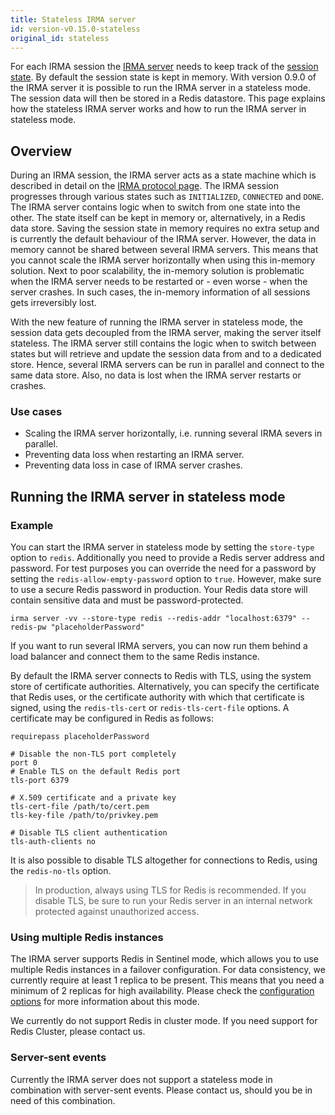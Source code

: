 ```yaml
---
title: Stateless IRMA server
id: version-v0.15.0-stateless
original_id: stateless
---
```


For each IRMA session the [IRMA server](irma-server.md) needs to keep track of the [session state](irma-protocol.md#the-session-state). 
By default the session state is kept in memory. With version 0.9.0 of the IRMA server it is possible to run the IRMA server in a stateless mode. The session data will then be stored in a Redis datastore. This page explains how the stateless IRMA server works and how to run the IRMA server in stateless mode.

## Overview
During an IRMA session, the IRMA server acts as a state machine which is described in detail on the [IRMA protocol page](irma-protocol.md). The IRMA session progresses through various states such as `INITIALIZED`, `CONNECTED` and `DONE`. The IRMA server contains logic when to switch from one state into the other. The state itself can be kept in memory or, alternatively, in a Redis data store. Saving the session state in memory requires no extra setup and is currently the default behaviour of the IRMA server. However, the data in memory cannot be shared between several IRMA servers. This means that you cannot scale the IRMA server horizontally when using this in-memory solution. Next to poor scalability, the in-memory solution is problematic when the IRMA server needs to be restarted or - even worse - when the server crashes. In such cases, the in-memory information of all sessions gets irreversibly lost.

With the new feature of running the IRMA server in stateless mode, the session data gets decoupled from the IRMA server, making the server itself stateless. The IRMA server still contains the logic when to switch between states but will retrieve and update the session data from and to a dedicated store. Hence, several IRMA servers can be run in parallel and connect to the same data store. Also, no data is lost when the IRMA server restarts or crashes.

### Use cases
* Scaling the IRMA server horizontally, i.e. running several IRMA severs in parallel.
* Preventing data loss when restarting an IRMA server.
* Preventing data loss in case of IRMA server crashes.

## Running the IRMA server in stateless mode
### Example
You can start the IRMA server in stateless mode by setting the `store-type` option to `redis`. Additionally you need to provide a Redis server address and password. For test purposes you can override the need for a password by setting the `redis-allow-empty-password` option to `true`. However, make sure to use a secure Redis password in production. Your Redis data store will contain sensitive data and must be password-protected.

```
irma server -vv --store-type redis --redis-addr "localhost:6379" --redis-pw "placeholderPassword"
```

If you want to run several IRMA servers, you can now run them behind a load balancer and connect them to the same Redis instance.

By default the IRMA server connects to Redis with TLS, using the system store of certificate authorities. Alternatively, you can specify the certificate that Redis uses, or the certificate authority with which that certificate is signed, using the `redis-tls-cert` or `redis-tls-cert-file` options. A certificate may be configured in Redis as follows:

```
requirepass placeholderPassword

# Disable the non-TLS port completely
port 0
# Enable TLS on the default Redis port
tls-port 6379

# X.509 certificate and a private key
tls-cert-file /path/to/cert.pem
tls-key-file /path/to/privkey.pem

# Disable TLS client authentication
tls-auth-clients no
```

It is also possible to disable TLS altogether for connections to Redis, using the `redis-no-tls` option.

> In production, always using TLS for Redis is recommended. If you disable TLS, be sure to run your Redis server in an internal network protected against unauthorized access.

### Using multiple Redis instances
The IRMA server supports Redis in Sentinel mode, which allows you to use multiple Redis instances in a failover configuration. For data consistency, we currently require at least 1 replica to be present. This means that you need a minimum of 2 replicas for high availability. Please check the [configuration options](irma-server.md#stateless-mode) for more information about this mode.

We currently do not support Redis in cluster mode. If you need support for Redis Cluster, please contact us.

### Server-sent events
Currently the IRMA server does not support a stateless mode in combination with server-sent events. Please contact us, should you be in need of this combination.
